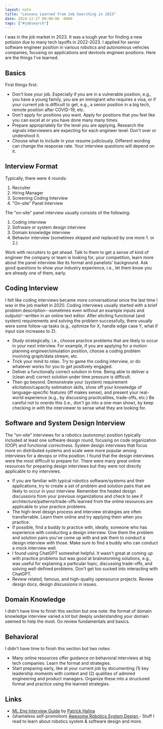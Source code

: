 ```yaml
---
layout: note
title: "Lessons Learned from Job Searching in 2023"
date: 2024-12-27 00:00:00 -0800
tags: ["#jobsearch"]
---
```


I was in the job market in 2023.
It was a tough year for finding a new potision due to many tech layoffs in 2022-2023.
I applied for senior software engineer position in various robotics and autonomous vehicles companies, focusing on applications and devtools engineer positions.
Here are the things I've learned.

## Basics

First things first:

* Don't lose your job. Especially if you are in a vulnerable position, e.g., you have a young family, you are an immigrant who requires a visa, or if your current job is difficult to get, e.g., a senior position in a big tech, remote position after COVID-19, etc.
* Don't apply for positions you want. Apply for positions that you feel like you can excel at or you have done many many times.
* Prepare appropriately for the level you are applying. Research the signals interviewers are expecting for each engineer level. Don't over or undershoot it.
* Choose what to include in your resume judiciously. Different wording can change the response rate. Your interview questions will depend on it.

## Interview Format

Typically, there were 4 rounds:

1. Recruiter
2. Hiring Manager
3. Screening Coding Interview
4. "On-site" Panel Interview

The "on-site" panel interview usually consists of the following:

1. Coding interview
2. Sofrware or system design interview
3. Domain knowledge interview
4. Behavior interview (sometimes skipped and replaced by one more 1. or 2.)

Work with recruiters to get ahead.
Talk to them to get a sense of kind of engineer the company or team is looking for, your competition, learn more about the panel interview like its format and  panelists' background.
Ask good questions to show your industry experience, i.e., let them know you are already one of them, early.

## Coding Interview

I felt like coding interviews became more conversational since the last time I was in the job market in 2020.
Coding interviews usually started with a brief problem description--sometimes even without an example inputs and outputs!--written in an online text editor.
After eliciting functional (and system) requirements and solving the problem successfully, there usually were some follow-up tasks (e.g., optimize for X, handle edge case Y, what if input size increases to Z).

* Study strategically, i.e., choose practice problems that are likely to occur in your next interview. For example, if you are applying for a motion planning engineer/simulation position, choose a coding problem involving graph/data stream, etc.
* Trick your mind to relax. Try to game the coding interview, or do whatever works for you to get positively engaged.
* Deliver a functionally correct solution in time. Being able to deliver a (clean and) correct solution under time pressure is difficult.
* Then go beyond. Demonstrate your (system) requirement elicitation/capacity estimation skills, show off your knowledge of language-specific features (iff makes sense), and present your real-world experience (e.g., by discussing practicalities, trade-offs, etc.) Be careful not to overdo this (i.e., don't go into a one-man show), by keep checking in with the interviewer to sense what they are looking for.

## Software and System Design Interview

The "on-site" interviews for a robotics (autonomy) position typically included at least one software design round, focusing on code organization (OOP) and functional correctness. System design interviews that focus more on distributed systems and scale were more popular among interviews for a devops or infra position. I found that the design interviews were the most difficult to prepare for. There were many great online resources for preparing design interviews but they were not directly applicable to my interviews.
* If you are familiar with typical robotics software/systems and their applications, try to create a set of problem and solution pairs that are likely to occur in your interview. Remember the heated design discussions from your previous organizations and check to see if architecture/patterns/trade-offs learned from the online resources are applicable to your practice problems.
* The high-level design process and interview strategies are often transferrable. Learn them online and try applying them when you practice.
* If possible, find a buddy to practice with, ideally, someone who has experience with conducting a design interview. Give them the problem and solution pairs you've come up with and ask them to conduct a design interview with those. Make sure to find a buddy who can conduct a mock interview well.
* I found using ChatGPT somewhat helpful. It wasn't great at coming up with practice problems but was good at brainstorming solutions, e.g., was useful for explaining a particular topic, discussing trade-offs, and solving well-defined problems. Don't get too sucked into interacting with ChatGPT.
* Review related, famous, and high-quality opensource projects. Review design docs, design discussions in issues. <!-- For example, when preparing for a simulation engineer position, I reviewed CARLA -->

## Domain Knowledge

I didn't have time to finish this section but one note: the format of domain knowledge interview varied a lot but deeply understanding your domain seemed to help the most. Go review fundamentals and basics.

## Behavioral

I didn't have time to finish this section but two notes:

* Many online resources offer guidance on behavioral interviews at big tech companies. Learn the format and strategies.
* Start preparing early, like at your current job by documenting (1) key leadership moments with context and (2) qualities of admired engineering and product managers. Organize these into a structured format and practice using the learned strategies.

## Links

- [ML Eng Interview Guide](http://patrickhalina.com/posts/ml-eng-interview-guide/) by [Patrick Halina](http://patrickhalina.com/)
- (shameless self-promotion) [Awesome Robotics System Design
](https://github.com/mjyc/awesome-robotics-system-design?tab=readme-ov-file#learning-resources) - Stuff I read to learn about robotics system & software design and more.
